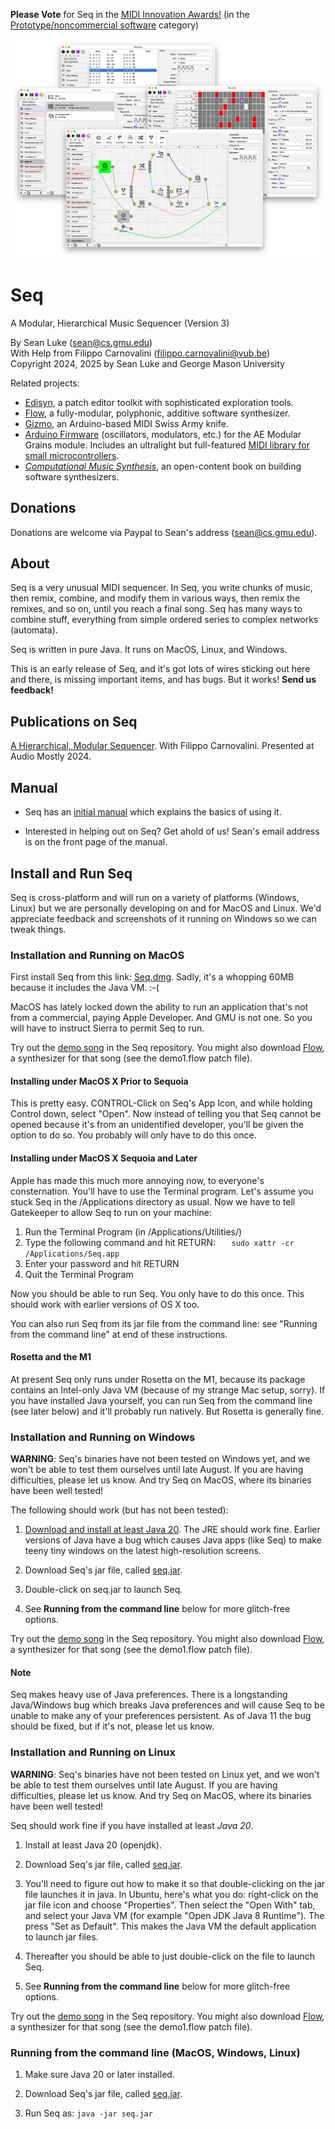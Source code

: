 **Please Vote** for Seq in the [MIDI Innovation Awards!](https://midi.org/innovation-awards) (in the [Prototype/noncommercial software](https://midi.org/innovation-awards-2025-proto-software) category)  


![Seq Splash Banner](docs/web/seq.png)

# Seq  
A Modular, Hierarchical Music Sequencer (Version 3)

By Sean Luke (sean@cs.gmu.edu)  
With Help from Filippo Carnovalini (filippo.carnovalini@vub.be)  
Copyright 2024, 2025 by Sean Luke and George Mason University

Related projects:  

* [Edisyn](https://github.com/eclab/edisyn), a patch editor toolkit with sophisticated exploration tools.
* [Flow](https://github.com/eclab/flow), a fully-modular, polyphonic, additive software synthesizer.
* [Gizmo](https://cs.gmu.edu/~sean/projects/gizmo/), an Arduino-based MIDI Swiss Army knife.
* [Arduino Firmware](https://github.com/eclab/grains) (oscillators, modulators, etc.) for the AE Modular Grains module.  Includes an ultralight but full-featured [MIDI library for small microcontrollers](https://github.com/eclab/grains/tree/main/midi).
* [*Computational Music Synthesis*](https://cs.gmu.edu/~sean/book/synthesis/), an open-content book on building software synthesizers.

## Donations

Donations are welcome via Paypal to Sean's address (sean@cs.gmu.edu).

## About

Seq is a very unusual MIDI sequencer.  In Seq, you write chunks of music, then remix, combine, and modify them in various ways, then remix the remixes, and so on, until you reach a final song. Seq has many ways to combine stuff, everything from simple ordered series to complex networks (automata).

Seq is written in pure Java.  It runs on MacOS, Linux, and Windows.

This is an early release of Seq, and it's got lots of wires sticking out here and there, is missing important items, and has bugs. But it works!  **Send us feedback!**

## Publications on Seq 

[A Hierarchical, Modular Sequencer](https://cs.gmu.edu/~sean/papers/audiomostly24.pdf).  With Filippo Carnovalini. Presented at Audio Mostly 2024.


## Manual

* Seq has an [initial manual](https://cs.gmu.edu/~eclab/projects/seq/seq.pdf) which explains the basics of using it.

* Interested in helping out on Seq?  Get ahold of us! Sean's email address is on the front page of the manual.

## Install and Run Seq

Seq is cross-platform and will run on a variety of platforms (Windows, Linux) but we are personally developing on and for MacOS and Linux. We'd appreciate feedback and screenshots of it running on Windows so we can tweak things.


### Installation and Running on MacOS

First install Seq from this link: [Seq.dmg](https://cs.gmu.edu/~eclab/projects/seq/Seq.dmg). 
Sadly, it's a whopping 60MB because it includes the Java VM.  :-(

MacOS has lately locked down the ability to run an application that's not from a commercial, paying Apple Developer.  And GMU is not one.  So you will have to instruct Sierra to permit Seq to run.

Try out the [demo song](https://github.com/eclab/seq/tree/main/songs) in the Seq repository.  You might also download [Flow](https://github.com/eclab/flow), a synthesizer for that song (see the demo1.flow patch file).

#### Installing under MacOS X Prior to Sequoia

This is pretty easy. CONTROL-Click on Seq's App Icon, and while holding Control down, select "Open".  Now instead of telling you that Seq cannot be opened because it's from an unidentified developer, you'll be given the option to do so. You probably will only have to do this once.

#### Installing under MacOS X Sequoia and Later

Apple has made this much more annoying now, to everyone's consternation.  You'll have to use the Terminal program.  Let's assume you stuck Seq in the /Applications directory as usual.  Now we have to tell Gatekeeper to allow Seq to run on your machine:

1. Run the Terminal Program (in /Applications/Utilities/)
2. Type the following command and hit RETURN: `   sudo xattr -cr /Applications/Seq.app`
4. Enter your password and hit RETURN
5. Quit the Terminal Program

Now you should be able to run Seq.  You only have to do this once.  This should work with earlier versions of OS X too. 

You can also run Seq from its jar file from the command line: see "Running from the command line" at end of these instructions. 

#### Rosetta and the M1

At present Seq only runs under Rosetta on the M1, because its package contains an Intel-only Java VM (because of my strange Mac setup, sorry).  If you have installed Java yourself, you can run Seq from the command line (see later below) and it'll probably run natively.  But Rosetta is generally fine.




### Installation and Running on Windows

**WARNING**: Seq's binaries have not been tested on Windows yet, and we won't be able to test them ourselves until late August.  If you are having difficulties, please let us know.  And try Seq on MacOS, where its binaries have been well tested!

The following should work (but has not been tested):

1. [Download and install at least Java 20](https://www.oracle.com/technetwork/java/javase/downloads).  The JRE should work fine.  Earlier versions of Java have a bug which causes Java apps (like Seq) to make teeny tiny windows on the latest high-resolution screens.

2. Download Seq's jar file, called [seq.jar](https://cs.gmu.edu/~eclab/projects/seq/seq.jar).

3. Double-click on seq.jar to launch Seq.

4. See **Running from the command line** below for more glitch-free options.

Try out the [demo song](https://github.com/eclab/seq/tree/main/songs) in the Seq repository.  You might also download [Flow](https://github.com/eclab/flow), a synthesizer for that song (see the demo1.flow patch file).


#### Note

Seq makes heavy use of Java preferences.  There is a longstanding Java/Windows bug which breaks Java preferences and will cause Seq to be unable to make any of your preferences persistent.  As of Java 11 the bug should be fixed, but if it's not, please let us know.


### Installation and Running on Linux

**WARNING**: Seq's binaries have not been tested on Linux yet, and we won't be able to test them ourselves until late August.  If you are having difficulties, please let us know.  And try Seq on MacOS, where its binaries have been well tested!

Seq should work fine if you have installed at least *Java 20*.

1. Install at least Java 20 (openjdk).

2. Download Seq's jar file, called [seq.jar](https://cs.gmu.edu/~eclab/projects/seq/seq.jar).

3. You'll need to figure out how to make it so that double-clicking on the jar file launches it in java.  In Ubuntu, here's what you do: right-click on the jar file icon and choose "Properties".  Then select the "Open With" tab, and select your Java VM (for example "Open JDK Java 8 Runtime").  The press "Set as Default".  This makes the Java VM the default application to launch jar files.

4. Thereafter you should be able to just double-click on the file to launch Seq.

6. See **Running from the command line** below for more glitch-free options.

Try out the [demo song](https://github.com/eclab/seq/tree/main/songs) in the Seq repository.  You might also download [Flow](https://github.com/eclab/flow), a synthesizer for that song (see the demo1.flow patch file).


### Running from the command line (MacOS, Windows, Linux)

1. Make sure Java 20 or later installed.

2. Download Seq's jar file, called [seq.jar](https://cs.gmu.edu/~eclab/projects/seq/seq.jar).

3. Run Seq as:   `java -jar seq.jar`


